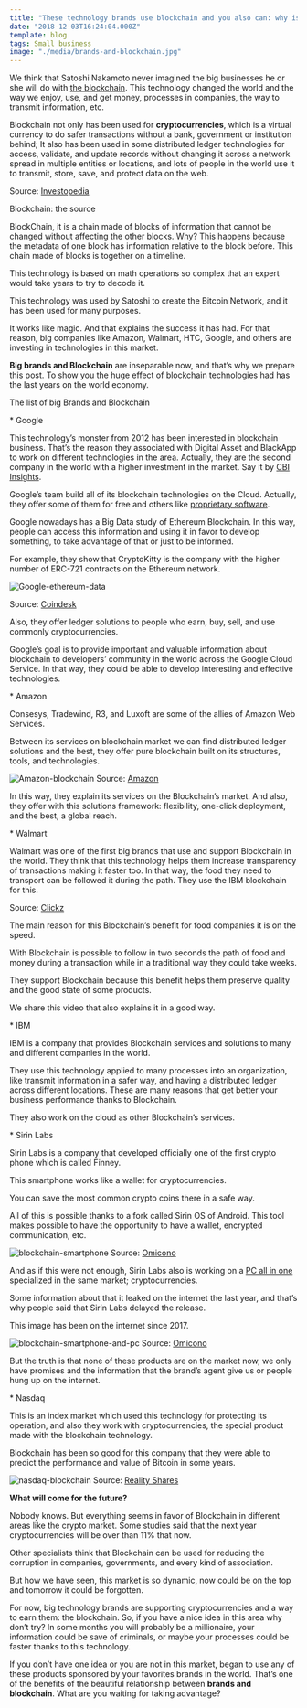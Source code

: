 ```yaml
---
title: "These technology brands use blockchain and you also can: why is it?"
date: "2018-12-03T16:24:04.000Z"
template: blog
tags: Small business
image: "./media/brands-and-blockchain.jpg"
---
```



We think that Satoshi Nakamoto never imagined the big businesses he or she will do with [the blockchain](https://en.wikipedia.org/wiki/Blockchain). This technology changed the world and the way we enjoy, use, and get money, processes in companies, the way to transmit information, etc. 

Blockchain not only has been used for **cryptocurrencies**, which is a virtual currency to do safer transactions without a bank, government or institution behind;  It also has been used in some distributed ledger technologies for access, validate, and update records without changing it across a network spread in multiple entities or locations, and lots of people in the world use it to transmit, store, save, and protect data on the web.

Source: [Investopedia](https://www.investopedia.com/terms/d/distributed-ledger-technology-dlt.asp)


<title-2>Blockchain: the source</title-2>

BlockChain, it is a chain made of blocks of information that cannot be changed without affecting the other blocks. Why? This happens because the metadata of one block has information relative to the block before. This chain made of blocks is together on a timeline.

This technology is based on math operations so complex that an expert would take years to try to decode it.

This technology was used by Satoshi to create the Bitcoin Network, and it has been used for many purposes.

It works like magic. And that explains the success it has had. For that reason, big companies like Amazon, Walmart, HTC, Google, and others are investing in technologies in this market. 

**Big brands and Blockchain** are inseparable now, and that’s why we prepare this post. To show you the huge effect of blockchain technologies had has the last years on the world economy.


<title-2>The list of big Brands and Blockchain</title2>

<title-3>* Google</title3>

This technology’s monster from 2012 has been interested in blockchain business. That’s the reason they associated with Digital Asset and BlackApp to work on different technologies in the area. Actually, they are the second company in the world with a higher investment in the market. Say it by [CBI Insights](https://www.cbinsights.com/research/report/blockchain-trends-opportunities/). 

Google’s team build all of its blockchain technologies on the Cloud. Actually, they offer some of them for free and others like [proprietary software](https://cobuildlab.com/blog/software-open-source-vs-proprietary-software/). 

Google nowadays has a Big Data study of Ethereum Blockchain. In this way, people can access this information and using it in favor to develop something, to take advantage of that or just to be informed. 

For example, they show that CryptoKitty is the company with the higher number of ERC-721 contracts on the Ethereum network. 


![Google-ethereum-data](./media/google-data-ethereum-image.png)

Source: [Coindesk](https://www.coindesk.com/google-now-provides-a-big-data-view-of-the-ethereum-blockchain)

Also, they offer ledger solutions to people who earn, buy, sell, and use commonly cryptocurrencies. 

Google’s goal is to provide important and valuable information about blockchain to developers’ community in the world across the Google Cloud Service. In that way, they could be able to develop interesting and effective technologies.

<title-3>* Amazon</title3>

Consesys, Tradewind, R3, and Luxoft are some of the allies of Amazon Web Services. 

Between its services on blockchain market we can find distributed ledger solutions and the best, they offer pure blockchain built on its structures, tools, and technologies. 

![Amazon-blockchain](./media/amazon-blockchain.png)
Source: [Amazon](https://aws.amazon.com/es/partners/blockchain/#)

In this way, they explain its services on the Blockchain’s market. And also, they offer with this solutions framework: flexibility, one-click deployment, and the best, a global reach. 

<title-3>* Walmart</title3>

Walmart was one of the first big brands that use and support Blockchain in the world. 
They think that this technology helps them increase transparency of transactions making it faster too. In that way, the food they need to transport can be followed it during the path. They use the IBM blockchain for this. 

Source: [Clickz](https://www.clickz.com/brands-blockchain/209093/)

The main reason for this Blockchain’s benefit for food companies it is on the speed. 

With Blockchain is possible to follow in two seconds the path of food and money during a transaction while in a traditional way they could take weeks. 

They support Blockchain because this benefit helps them preserve quality and the good state of some products. 

We share this video that also explains it in a good way.

<youtube-video id="SV0KXBxSoio"></youtube-video>

<title-3>* IBM</title3>

IBM is a company that provides Blockchain services and solutions to many and different companies in the world. 

They use this technology applied to many processes into an organization, like transmit information in a safer way, and having a distributed ledger across different locations. These are many reasons that get better your business performance thanks to Blockchain.  


They also work on the cloud as other Blockchain’s services.

<title-3>* Sirin Labs</title3>

Sirin Labs is a company that developed officially one of the first crypto phone which is called Finney. 

This smartphone works like a wallet for cryptocurrencies.

You can save the most common crypto coins there in a safe way. 

All of this is possible thanks to a fork called Sirin OS of Android. This tool makes possible to have the opportunity to have a wallet, encrypted communication, etc.

![blockchain-smartphone](./media/finney.jpg)
Source: [Omicono](https://omicrono.elespanol.com/2018/04/primer-telefono-con-blockchain/)

And as if this were not enough, Sirin Labs also is working on a [PC all in one](https://medium.com/@ViktorCrypto/smartphone-and-pc-on-blockchain-sirin-labs-5080ee371d3f) specialized in the same market; cryptocurrencies. 

Some information about that it leaked on the internet the last year, and that’s why people said that Sirin Labs delayed the release. 

This image has been on the internet since 2017. 

![blockchain-smartphone-and-pc](./media/finney-and-pc.jpg)
Source: [Omicono](https://omicrono.elespanol.com/2018/04/primer-telefono-con-blockchain/)

But the truth is that none of these products are on the market now, we only have promises and the information that the brand’s agent give us or people hung up on the internet.

<title-3>* Nasdaq</title3>

This is an index market which used this technology for protecting its operation, and also they work with cryptocurrencies, the special product made with the blockchain technology. 

Blockchain has been so good for this company that they were able to predict the performance and value of Bitcoin in some years.

![nasdaq-blockchain](./media/nasdaq-blockchain.jpg)
Source: [Reality Shares](https://twitter.com/realityshares?lang=en)  


**What will come for the future?** 


Nobody knows. But everything seems in favor of Blockchain in different areas like the crypto market. Some studies said that the next year cryptocurrencies will be over than 11% that now. 

Other specialists think that Blockchain can be used for reducing the corruption in companies, governments, and every kind of association. 

But how we have seen, this market is so dynamic, now could be on the top and tomorrow it could be forgotten.

For now, big technology brands are supporting cryptocurrencies and a way to earn them: the blockchain. So, if you have a nice idea in this area why don’t try? In some months you will probably be a millionaire, your information could be save of criminals, or maybe your processes could be faster thanks to this technology. 

If you don’t have one idea or you are not in this market, began to use any of these products sponsored by your favorites brands in the world. That’s one of the benefits of the beautiful relationship between **brands and blockchain**. What are you waiting for taking advantage?

